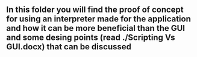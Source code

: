 ## In this folder you will find the proof of concept for using an interpreter made for the application and how it can be more beneficial than the GUI and some desing points (read ./Scripting Vs GUI.docx) that can be discussed
